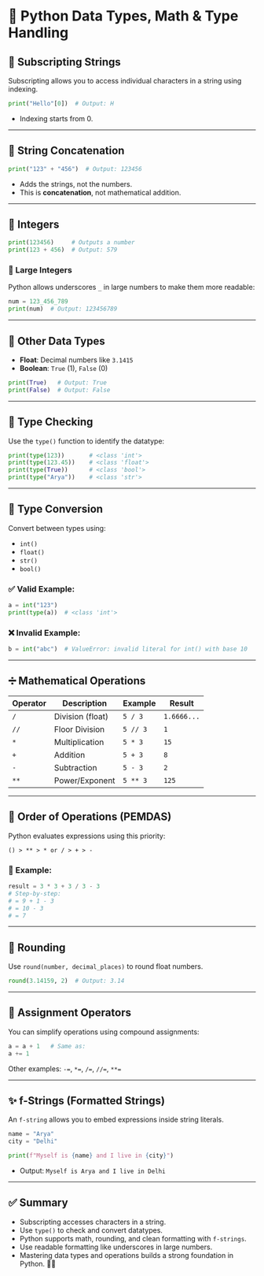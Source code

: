 # 🧮 Python Data Types, Math & Type Handling

## 🔡 Subscripting Strings

Subscripting allows you to access individual characters in a string using indexing.

```python
print("Hello"[0])  # Output: H
```

- Indexing starts from 0.

---

## 🔗 String Concatenation

```python
print("123" + "456")  # Output: 123456
```

- Adds the strings, not the numbers.
- This is **concatenation**, not mathematical addition.

---

## 🔢 Integers

```python
print(123456)     # Outputs a number
print(123 + 456)  # Output: 579
```

### 🧱 Large Integers
Python allows underscores `_` in large numbers to make them more readable:

```python
num = 123_456_789
print(num)  # Output: 123456789
```

---

## 🔣 Other Data Types

- **Float**: Decimal numbers like `3.1415`
- **Boolean**: `True` (1), `False` (0)

```python
print(True)   # Output: True
print(False)  # Output: False
```

---

## 🧪 Type Checking

Use the `type()` function to identify the datatype:

```python
print(type(123))       # <class 'int'>
print(type(123.45))    # <class 'float'>
print(type(True))      # <class 'bool'>
print(type("Arya"))    # <class 'str'>
```

---

## 🔁 Type Conversion

Convert between types using:
- `int()`
- `float()`
- `str()`
- `bool()`

### ✅ Valid Example:
```python
a = int("123")
print(type(a))  # <class 'int'>
```

### ❌ Invalid Example:
```python
b = int("abc")  # ValueError: invalid literal for int() with base 10
```

---

## ➗ Mathematical Operations

| Operator | Description         | Example     | Result      |
|----------|---------------------|-------------|-------------|
| `/`      | Division (float)    | `5 / 3`     | `1.6666...` |
| `//`     | Floor Division      | `5 // 3`    | `1`         |
| `*`      | Multiplication      | `5 * 3`     | `15`        |
| `+`      | Addition            | `5 + 3`     | `8`         |
| `-`      | Subtraction         | `5 - 3`     | `2`         |
| `**`     | Power/Exponent      | `5 ** 3`    | `125`       |

---

## 🔢 Order of Operations (PEMDAS)

Python evaluates expressions using this priority:
```
() > ** > * or / > + > -
```

### 🧮 Example:
```python
result = 3 * 3 + 3 / 3 - 3
# Step-by-step:
# = 9 + 1 - 3
# = 10 - 3
# = 7
```

---

## 🎯 Rounding

Use `round(number, decimal_places)` to round float numbers.

```python
round(3.14159, 2)  # Output: 3.14
```

---

## 🧮 Assignment Operators

You can simplify operations using compound assignments:

```python
a = a + 1   # Same as:
a += 1
```

Other examples: `-=`, `*=`, `/=`, `//=`, `**=`

---

## ✨ f-Strings (Formatted Strings)

An `f-string` allows you to embed expressions inside string literals.

```python
name = "Arya"
city = "Delhi"

print(f"Myself is {name} and I live in {city}")
```

- Output: `Myself is Arya and I live in Delhi`

---

## ✅ Summary

- Subscripting accesses characters in a string.
- Use `type()` to check and convert datatypes.
- Python supports math, rounding, and clean formatting with `f-strings`.
- Use readable formatting like underscores in large numbers.
- Mastering data types and operations builds a strong foundation in Python. 🚀🐍
